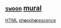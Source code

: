 ## [`swoon`](index.html) [mural](https://webmural.com/swoon)

[HTML](https://webmural.com/html) [ph<b>o</b>sph<b>o</b>rescence](swoon.css)
